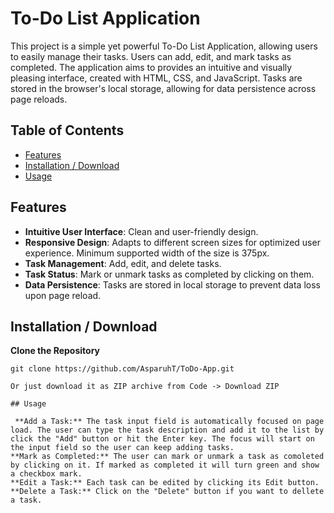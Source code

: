 # To-Do List Application

This project is a simple yet powerful To-Do List Application, allowing users to easily manage their tasks. Users can add, edit, and mark tasks as completed. The application aims to provides an intuitive and visually pleasing interface, created with HTML, CSS, and JavaScript. Tasks are stored in the browser's local storage, allowing for data persistence across page reloads.

## Table of Contents

- [Features](#features)
- [Installation / Download](#installation)
- [Usage](#usage)


## Features

- **Intuitive User Interface**: Clean and user-friendly design.
- **Responsive Design**: Adapts to different screen sizes for optimized user experience. Minimum supported width of the size is 375px.
- **Task Management**: Add, edit, and delete tasks.
- **Task Status**: Mark or unmark tasks as completed by clicking on them.
- **Data Persistence**: Tasks are stored in local storage to prevent data loss upon page reload.

## Installation / Download

 **Clone the Repository**
   ````
   git clone https://github.com/AsparuhT/ToDo-App.git

Or just download it as ZIP archive from Code -> Download ZIP

## Usage

    **Add a Task:** The task input field is automatically focused on page load. The user can type the task description and add it to the list by click the "Add" button or hit the Enter key. The focus will start on the input field so the user can keep adding tasks.
   **Mark as Completed:** The user can mark or unmark a task as comoleted by clicking on it. If marked as completed it will turn green and show a checkbox mark.
   **Edit a Task:** Each task can be edited by clicking its Edit button.
   **Delete a Task:** Click on the "Delete" button if you want to dellete a task.
  
